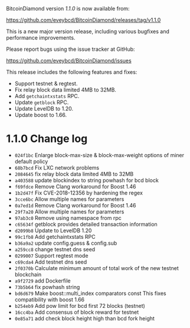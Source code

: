 BitcoinDiamond version *1.1.0* is now available from:

  <https://github.com/eveybcd/BitcoinDiamond/releases/tag/v1.1.0>

This is a new major version release, including various bugfixes and
performance improvements.

Please report bugs using the issue tracker at GitHub:

  <https://github.com/eveybcd/BitcoinDiamond/issues>

This release includes the following features and fixes:
 - Support testnet & regtest.
 - Fix relay block data limited 4MB to 32MB.
 - Add `getchaintxstats` RPC.
 - Update `getblock` RPC.
 - Update LevelDB to 1.20.
 - Update boost to 1.66.

1.1.0 Change log
=================

- `024f1bc` Enlarge block-max-size & block-max-weight options of miner default policy
- `68b7bcd` Fix LXC network problems
- `2084645` fix relay block data limited 4MB to 32MB
- `a403588` update blockindex to string powhash for bcd block
- `f69fdce` Remove Clang workaround for Boost 1.46
- `1b2d47f` Fix CVE-2018-12356 by hardening the regex
- `3cce6bc` Allow multiple names for parameters
- `0a7ed1d` Remove Clang workaround for Boost 1.46
- `29f7a20` Allow multiple names for parameters
- `97ab3c0` Remove using namespace from rpc
- `c65634f` getblock provides detailed transaction information
- `d2099b8`	Update to LevelDB 1.20
- `99c1fb8`	Add getchaintxstats RPC
- `b36a9a2`	update config.guess & config.sub
- `a259cc8`	change testnet dns seed
- `0299007` Support regtest mode
- `c69cda4` Add testnet dns seed
- `2f0370b` Calculate minimum amount of total work of the new testnet blockchain
- `a9f2729` add Dockerfile
- `73b5b64` fix powhash string
- `bd6d679` Make boost::multi_index comparators const This fixes compatibility with boost 1.66
- `b254eb9` Add pow limit for bcd  first 72 blocks  (testnet)
- `16cc4ba` Add consensus of block reward for testnet
- `0e85a71` add check block height high than bcd fork height
